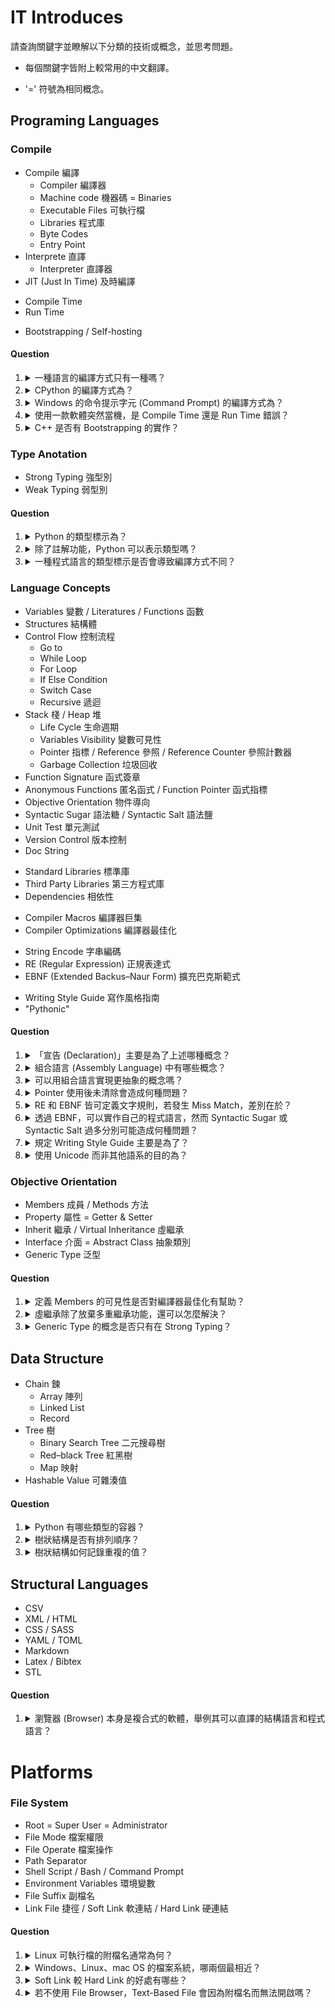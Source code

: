 # IT Introduces

請查詢關鍵字並瞭解以下分類的技術或概念，並思考問題。

+ 每個關鍵字皆附上較常用的中文翻譯。

+ '=' 符號為相同概念。

## Programing Languages

### Compile

+ Compile 編譯
    + Compiler 編譯器
    + Machine code 機器碼 = Binaries
    + Executable Files 可執行檔
    + Libraries 程式庫
    + Byte Codes
    + Entry Point
+ Interprete 直譯
  + Interpreter 直譯器
+ JIT (Just In Time) 及時編譯

- Compile Time
- Run Time

+ Bootstrapping / Self-hosting

#### Question

1. <details><summary>一種語言的編譯方式只有一種嗎？</summary>否。</details>
1. <details><summary>CPython 的編譯方式為？</summary>先編譯為 Byte Codes，再對 Byte Codes 做直譯。</details>
1. <details><summary>Windows 的命令提示字元 (Command Prompt) 的編譯方式為？</summary>直譯式。</details>
1. <details><summary>使用一款軟體突然當機，是 Compile Time 還是 Run Time 錯誤？</summary>Run Time</details>
1. <details><summary>C++ 是否有 Bootstrapping 的實作？</summary>GCC Compiler</details>

### Type Anotation

+ Strong Typing 強型別
+ Weak Typing 弱型別

#### Question

1. <details><summary>Python 的類型標示為？</summary>Weak Typing</details>
1. <details><summary>除了註解功能，Python 可以表示類型嗎？</summary>可以，參見 PEP 484。</details>
1. <details><summary>一種程式語言的類型標示是否會導致編譯方式不同？</summary>否。會因為實作困難度影響，但是仍可克服。</details>

### Language Concepts

+ Variables 變數 / Literatures / Functions 函數
+ Structures 結構體
+ Control Flow 控制流程
    + Go to
    + While Loop
    + For Loop
    + If Else Condition
    + Switch Case
    + Recursive 遞迴
+ Stack 棧 / Heap 堆
    + Life Cycle 生命週期
    + Variables Visibility 變數可見性
    + Pointer 指標 / Reference 參照 / Reference Counter 參照計數器
    + Garbage Collection 垃圾回收
+ Function Signature 函式簽章
+ Anonymous Functions 匿名函式 / Function Pointer 函式指標
+ Objective Orientation 物件導向
+ Syntactic Sugar 語法糖 / Syntactic Salt 語法鹽
+ Unit Test 單元測試
+ Version Control 版本控制
+ Doc String

- Standard Libraries 標準庫
- Third Party Libraries 第三方程式庫
- Dependencies 相依性

+ Compiler Macros 編譯器巨集
+ Compiler Optimizations 編譯器最佳化

- String Encode 字串編碼
- RE (Regular Expression) 正規表達式
- EBNF (Extended Backus–Naur Form) 擴充巴克斯範式

+ Writing Style Guide 寫作風格指南
+ "Pythonic"

#### Question

1. <details><summary>「宣告 (Declaration)」主要是為了上述哪種概念？</summary>Life Cycle</details>
1. <details><summary>組合語言 (Assembly Language) 中有哪些概念？</summary>Variables, Go to, Pointer</details>
1. <details><summary>可以用組合語言實現更抽象的概念嗎？</summary>可以。</details>
1. <details><summary>Pointer 使用後未清除會造成何種問題？</summary>Memory Leak</details>
1. <details><summary>RE 和 EBNF 皆可定義文字規則，若發生 Miss Match，差別在於？</summary>RE 只會忽略。</details>
1. <details><summary>透過 EBNF，可以實作自己的程式語言，然而 Syntactic Sugar 或 Syntactic Salt 過多分別可能造成何種問題？</summary>Syntactic Sugar 過多會導致不易閱讀且有多種寫法；Syntactic Salt 過多會導致開發效率低下。</details>
1. <details><summary>規定 Writing Style Guide 主要是為了？</summary>易於讓協同者閱讀與方便修改。</details>
1. <details><summary>使用 Unicode 而非其他語系的目的為？</summary>可以使用所有語系的文字。</details>

### Objective Orientation

+ Members 成員 / Methods 方法
+ Property 屬性 = Getter & Setter
+ Inherit 繼承 / Virtual Inheritance 虛繼承
+ Interface 介面 = Abstract Class 抽象類別
+ Generic Type 泛型

#### Question

1. <details><summary>定義 Members 的可見性是否對編譯器最佳化有幫助？</summary>否，屬於編譯檢查機制。</details>
1. <details><summary>虛繼承除了放棄多重繼承功能，還可以怎麼解決？</summary>建立抽象方法 (Abstract Methods / Virtual Methods)。</details>
1. <details><summary>Generic Type 的概念是否只有在 Strong Typing？</summary>否，Weak Typing 會在 Compile Time 推導類別；或 Run Time 檢查類別。</details>

## Data Structure

+ Chain 鍊
  + Array 陣列
  + Linked List
  + Record
+ Tree 樹
  + Binary Search Tree 二元搜尋樹
  + Red–black Tree 紅黑樹
  + Map 映射
+ Hashable Value 可雜湊值

#### Question

1. <details><summary>Python 有哪些類型的容器？</summary>Linked List (List), Record (Tuple), Red–black Tree (Set), Mapping (Dictionary)</details>
1. <details><summary>樹狀結構是否有排列順序？</summary>否。</details>
1. <details><summary>樹狀結構如何記錄重複的值？</summary>可以使用 Map 存放計數器。</details>

## Structural Languages

+ CSV
+ XML / HTML
+ CSS / SASS
+ YAML / TOML
+ Markdown
+ Latex / Bibtex
+ STL

#### Question

1. <details><summary>瀏覽器 (Browser) 本身是複合式的軟體，舉例其可以直譯的結構語言和程式語言？</summary>HTML, CSS, Java Script</details>

# Platforms

### File System

+ Root = Super User = Administrator
+ File Mode 檔案權限
+ File Operate 檔案操作
+ Path Separator
+ Shell Script / Bash / Command Prompt
+ Environment Variables 環境變數
+ File Suffix 副檔名
+ Link File 捷徑 / Soft Link 軟連結 / Hard Link 硬連結

#### Question

1. <details><summary>Linux 可執行檔的附檔名通常為何？</summary>沒有副檔名。</details>
1. <details><summary>Windows、Linux、mac OS 的檔案系統，哪兩個最相近？</summary>Linux 和 mac OS。</details>
1. <details><summary>Soft Link 較 Hard Link 的好處有哪些？</summary>不會被誤認成實體檔案、可以跨磁區。</details>
1. <details><summary>若不使用 File Browser，Text-Based File 會因為附檔名而無法開啟嗎？</summary>不會。</details>
